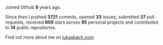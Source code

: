 Joined Github **9** years ago.

Since then I pushed **3721** commits, opened **33** issues, submitted **37** pull requests, received **609** stars across **95** personal projects and contributed to **14** public repositories.

Find out more about me on [lukasbach.com](https://lukasbach.com)
